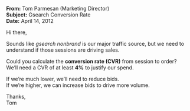 **From:** Tom Parmesan (Marketing Director)  
**Subject:** Gsearch Conversion Rate  
**Date:** April 14, 2012  

Hi there,

Sounds like *gsearch nonbrand* is our major traffic source, but we need to understand if those sessions are driving sales.

Could you calculate the **conversion rate (CVR)** from session to order?  
We’ll need a CVR of at least **4%** to justify our spend.

If we’re much lower, we’ll need to reduce bids.  
If we’re higher, we can increase bids to drive more volume.

Thanks,  
Tom
